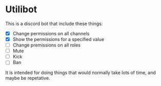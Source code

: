 # Utilibot

This is a discord bot that include these things:
- [x] Change permissions on all channels
- [x] Show the permissions for a specified value
- [ ] Change premissions on all roles
- [ ] Mute
- [ ] Kick
- [ ] Ban

It is intended for doing things that would normally take lots of time, and  maybe be repetative.
